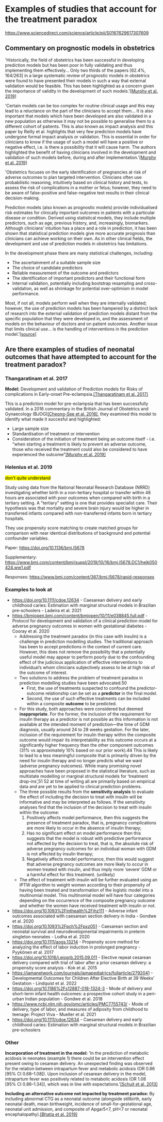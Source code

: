 # Examples of studies that account for the treatment paradox

https://www.sciencedirect.com/science/article/pii/S0167629617307609

## Commentary on prognostic models in obstetrics

'Historically, the field of obstetrics has been successful in developing prediction models but has been poor in fully validating and thus implementing them effectively... Only two thirds of the papers [62.4%, 164/263] in a large systematic review of prognostic models in obstetrics were found to have presented their models in such a way that external validation would be feasible. This has been highlighted as a concern given the importance of validity in the development of such models.'[[Murphy et al. 2019]](https://doi.org/10.5772/intechopen.87311)

'Certain models can be too complex for routine clinical usage and this may lead to a reluctance on the part of the clinicians to accept them... It is also important that models which have been developed are also validated in a new population as otherwise it may not be possible to generalise them to a different cohort of patients. This is also known as impact analysis and this paper by Reilly et al. highlights that very few prediction models have undergone formal impact analysis or validation. This is essential in order for clinicians to know if the usage of such a model will have a positive or negative effect, i.e. is there a possibility that it will cause harm. The authors highlighted the benefit of having clinicians involved in the development and validation of such models before, during and after implementation.'[[Murphy et al. 2019]](https://doi.org/10.5772/intechopen.87311)

'Obstetrics focuses on the early identification of pregnancies at risk of adverse outcomes to plan targeted intervention. Clinicians often use probabilistic reasoning, intuitively based on clinical history and tests, to assess the risk of complications in a mother or fetus; however, they need to be aware of false-positive and false-negative test results in their clinical decision-making.

Prediction models (also known as prognostic models) provide individualised risk estimates for clinically important outcomes in patients with a particular disease or condition. Derived using statistical models, they include multiple predictors, such as age, previous history, and, increasingly, biomarkers. Although clinicians’ intuition has a place and a role in prediction, it has been shown that statistical prediction models give more accurate prognosis than clinicians can achieve working on their own. As in other clinical fields, the development and use of prediction models in obstetrics has limitations.

In the development phase there are many statistical challenges, including:
* The ascertainment of a suitable sample size
* The choice of candidate predictors
* Reliable measurement of the outcome and predictors
* The identification of important predictors and their functional form
* Internal validation, potentially including bootstrap resampling and cross-validation, as well as shrinkage for potential over-optimism in model performance.

Most, if not all, models perform well when they are internally validated; however, the use of prediction models has been hampered by a distinct lack of research into the external validation of prediction models distant from the specific population that they were developed in, and the assessment of models on the behaviour of doctors and on patient outcomes. Another issue that limits clinical use... is the handling of interventions in the prediction model.'[[source]](https://doi.org/10.1111/1471-0528.13859)

## Are there examples of studies of neonatal outcomes that have attempted to account for the treatment paradox?

### Thangaratinam et al. 2017

**Model:** Development and validation of Prediction models for Risks of complications in Early-onset Pre-eclampsia.[[Thangaratinam et al. 2017]](https://doi.org/10.1186/s12916-017-0827-3)

This is a prediction model for pre-eclampsia that has been successfully validated. In a 2016 commentary in the British Journal of Obstetrics and Gynaecology (BJOG)[[Cheong-See et al. 2016]](https://doi.org/10.1111/1471-0528.13859), they examined this model to identify what made it succesful and highlighted:
* Large sample size
* Standardisation of treatment or intervention
* Consideration of the initiation of treatment being an outcome itself - i.e. "when starting a treatment is likely to prevent an adverse outcome, those who received the treatment could also be considered to have experienced the outcome"[[Murphy et al. 2019]](https://doi.org/10.5772/intechopen.87311)

### Helenius et al. 2019

<mark> don't quite understand </mark>

Study using data from the National Neonatal Research Database (NRRD) investigating whether birth in a non-tertiary hospital or transfer within 48 hours are associated with poor outcomes when compared with birth in a tertiary setting. A "tertiary" setting is one that provides specialist care. Their hypothesis was that mortality and severe brain injury would be higher in transferred infants compared with non-transferred infants born in tertiary hospitals.

They use propensity score matching to create matched groups for comparison with near identical distributions of background and potential confounder variables. 

Paper: https://doi.org/10.1136/bmj.l5678

Supplementary: https://www.bmj.com/content/bmj/suppl/2019/10/16/bmj.l5678.DC1/helk050424.ww1.pdf

Responses: https://www.bmj.com/content/367/bmj.l5678/rapid-responses

### Examples to look at

* https://doi.org/10.1111/cdoe.12634 - Caesarean delivery and early childhood caries: Estimation with marginal structural models in Brazilian pre-schoolers - Ladeira et al. 2021
* https://bmjopen.bmj.com/content/bmjopen/10/11/e038845.full.pdf - Protocol for development and validation of a clinical prediction model for adverse pregnancy outcomes in women with gestational diabetes - Cooray et al. 2020
    * Addressing the treatment paradox (in this case with insulin) is a challenge in prediction modelling studies. The traditional approach has been to accept predictions in the context of current care. However, this does not remove the possibility that a potentially useful model may appear to perform poorly due to the confounding effect of the judicious application of effective interventions to individual’s whom clinicians subjectively assess to be at high risk of the outcome of interest.
    * Two solutions to address the problem of treatment paradox in prediction modelling studies have been advocated.50
        * First, the use of treatments suspected to confound the predictor-outcome relationship can be set as a **predictor** in the final model.
        * Second, the use of such effective treatments can be included within a composite **outcome** to be predicted.
    * For this study, both approaches were considered but deemed **inappropriate**. For the former, the inclusion of the requirement for insulin therapy as a predictor is not possible as this information is not available at the intended moment of prediction—the time of GDM diagnosis, usually around 24 to 28 weeks gestation. For the later, inclusion of the requirement for insulin therapy within the composite outcome would impair its interpretability as this outcome occurs at a significantly higher frequency than the other component outcomes (31% vs approximately 10% based on our prior work).44 This is likely to lead to a less meaningful composite that is primarily driven by the need for insulin therapy and no longer predicts what we want (adverse pregnancy outcomes). While many promising novel approaches have been proposed in the statistical literature, such as multistate modelling or marginal structural models for ‘treatment drop-ins’,51 52 at time of writing all are primarily based on empirical data and are yet to be applied to clinical prediction problems.
    * The three possible results from the **sensitivity analysis** to evaluate the effect of including the decision to treat with insulin will be informative and may be interpreted as follows. If the sensitivity analyses find that the inclusion of the decision to treat with insulin within the outcome:
        1. Positively affects model performance, then this suggests the presence of treatment paradox, that is, pregnancy complications are more likely to occur in the absence of insulin therapy;
        2. Has no significant effect on model performance then this suggests that the model is robust with predictive performance not affected by the decision to treat, that is, the absolute risk of adverse pregnancy outcomes for an individual woman with GDM is not affected by insulin therapy;
        3. Negatively affects model performance, then this would suggest that adverse pregnancy outcomes are more likely to occur in women treated with insulin, and thus imply more ‘severe’ GDM or a harmful effect for this treatment. (unlikely)
    * The effect of treatment with insulin will be further evaluated using an IPTW algorithm to weight women according to their propensity of having been treated and transformation of the logistic model into a multinomial model. This multinomial model will have four categories depending on the occurrence of the composite pregnancy outcome and whether the women have received treatment with insulin or not.
* https://doi.org/10.1093%2Finthealth%2Fihz111 - Adverse infant outcomes associated with caesarean section delivery in India - Gondwe et al. 2020
* https://doi.org/10.1093%2Fpch%2Fpxz051 - Caesarean section and neonatal survival and neurodevelopmental impairments in preterm singleton neonates - Lodha et al. 2020
* https://doi.org/10.1111/aogs.13214 - Propensity score method for analyzing the effect of labor induction in prolonged pregnancy - Pyykönen et al. 2017
* https://doi.org/10.1016/j.ejogrb.2015.09.011 - Elective repeat cesarean delivery compared with trial of labor after a prior cesarean delivery: a propensity score analysis - Kok et al. 2015
* https://jamanetwork.com/journals/jamapediatrics/fullarticle/2792041 - Developmental Outcomes for Children After Elective Birth at 39 Weeks’ Gestation - Lindquist et al. 2022
* https://doi.org/10.1186%2Fs12887-018-1324-3 - Mode of delivery and short-term infant health outcomes: a prospective cohort study in a peri-urban Indian population - Gondwe et al. 2018
* https://www.ncbi.nlm.nih.gov/pmc/articles/PMC7755743/ - Mode of delivery, type of labor, and measures of adiposity from childhood to teenage: Project Viva - Mueller et al. 2021
* https://doi.org/10.1111/cdoe.12634 - Caesarean delivery and early childhood caries: Estimation with marginal structural models in Brazilian pre-schoolers

### Other

**Incorporation of treatment in the model:** 'In the prediction of metabolic acidosis in neonates (example 1) there could be an intervention effect present owing to cesarean delivery. An unexpected finding was observed for the relation between intrapartum fever and metabolic acidosis (OR 0.86 [95% CI 0.68–1.08]). Upon inclusion of cesarean delivery in the model, intrapartum fever was positively related to metabolic acidosis (OR 1.08 [95% CI 0.86–1.34]), which was in line with expectations.'[[Schuit et al. 2013]](https://doi.org/10.1503/cmaj.120812)

**Including an alternative outcome not impacted by treatment paradox:** By including abnormal CTG as a neonatal outcome (alongside stillbirth, early neonatal death, mean birthweight, incidence of small-for-gestational age, neonatal unit admission, and composite of Apgar5<7, pH<7 or neonatal encephalopathy).[[Bhatia et al. 2019]](https://doi.org/10.1111/aogs.13671)